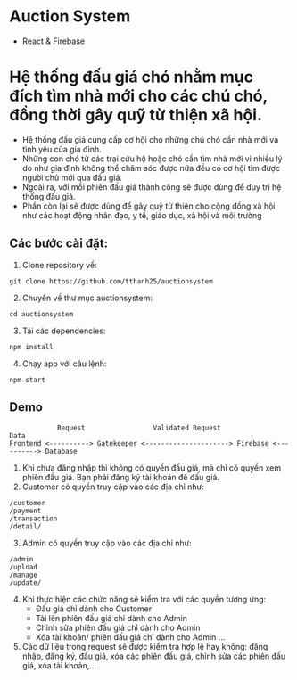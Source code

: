 # Auction System 
- React & Firebase
  
# Hệ thống đấu giá chó nhằm mục đích tìm nhà mới cho các chú chó, đồng thời gây quỹ từ thiện xã hội.
- Hệ thống đấu giá cung cấp cơ hội cho những chú chó cần nhà mới và tình yêu của gia đình. 
- Những con chó từ các trại cứu hộ hoặc chó cần tìm nhà mới vì nhiều lý do như gia đình không thể chăm sóc được nữa đều có cơ hội tìm được người chủ mới qua đấu giá.
- Ngoài ra, với mỗi phiên đấu giá thành công sẽ được dùng để duy trì hệ thống đấu giá.
- Phần còn lại sẽ được dùng để gây quỹ từ thiện cho cộng đồng xã hội như các hoạt động nhân đạo, y tế, giáo dục, xã hội và môi trường
  
## Các bước cài đặt:
1. Clone repository về:
  ```
  git clone https://github.com/tthanh25/auctionsystem
  ```
2. Chuyển về thư mục auctionsystem:
  ```
  cd auctionsystem
  ```
3. Tải các dependencies:
  ```
  npm install
  ```
4. Chạy app với câu lệnh:
  ```
  npm start
  ```

## Demo
```
            Request                 Validated Request                 Data
Frontend <----------> Gatekeeper <---------------------> Firebase <----------> Database

```
1. Khi chưa đăng nhập thì không có quyền đấu giá, mà chỉ có quyền xem phiên đầu giá. Bạn phải đăng ký tài khoản để đấu giá.
2. Customer có quyền truy cập vào các địa chỉ như:
  ```
  /customer
  /payment
  /transaction
  /detail/
  ```
3. Admin có quyền truy cập vào các địa chỉ như:
  ```
  /admin
  /upload
  /manage
  /update/
  ```
4. Khi thực hiện các chức năng sẽ kiểm tra với các quyền tương ứng:
   - Đấu giá chỉ dành cho Customer
   - Tải lên phiên đấu giá chỉ dành cho Admin
   - Chỉnh sửa phiên đấu giá chỉ dành cho Admin
   - Xóa tài khoản/ phiên đấu giá chỉ dành cho Admin
...
5. Các dữ liệu trong request sẽ được kiểm tra hợp lệ hay không: đăng nhập, đăng ký, đấu giá, xóa các phiên đấu giá, chỉnh sửa các phiên đấu giá, xóa tài khoản,...
